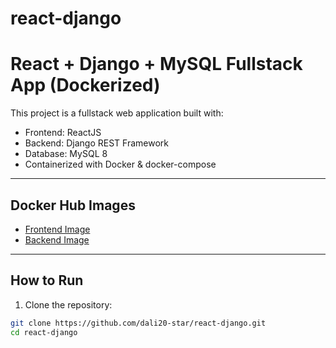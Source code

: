 # react-django 
#  React + Django + MySQL Fullstack App (Dockerized)

This project is a fullstack web application built with:

-  Frontend: ReactJS
-  Backend: Django REST Framework
-  Database: MySQL 8
-  Containerized with Docker & docker-compose

---

## Docker Hub Images

- [Frontend Image](https://hub.docker.com/r/ahmedmasmoudi047/frontend-app)
- [Backend Image](https://hub.docker.com/r/ahmedmasmoudi047/backend-app)

---

##  How to Run

1. Clone the repository:

```bash
git clone https://github.com/dali20-star/react-django.git
cd react-django
